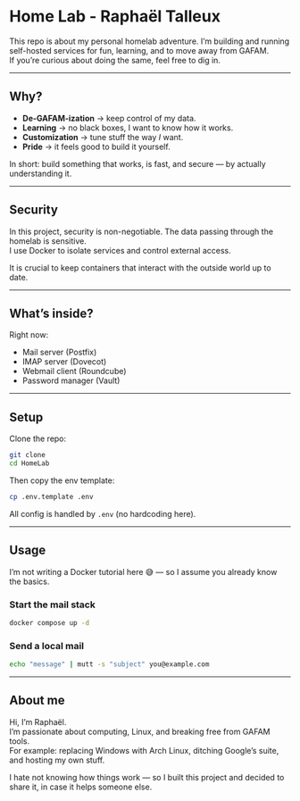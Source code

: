 # Home Lab - Raphaël Talleux

This repo is about my personal homelab adventure.
I’m building and running self-hosted services for fun, learning, and to move away from GAFAM.  
If you’re curious about doing the same, feel free to dig in.

---

## Why?

- **De-GAFAM-ization** → keep control of my data.  
- **Learning** → no black boxes, I want to know how it works.  
- **Customization** → tune stuff the way *I* want.  
- **Pride** → it feels good to build it yourself.  

In short: build something that works, is fast, and secure — by actually understanding it.

---

## Security

In this project, security is non-negotiable. The data passing through the homelab is sensitive.  
I use Docker to isolate services and control external access.  

It is crucial to keep containers that interact with the outside world up to date.  

---

## What’s inside?

Right now:  

- Mail server (Postfix)  
- IMAP server (Dovecot)  
- Webmail client (Roundcube)  
- Password manager (Vault)  

---

## Setup

Clone the repo:

```bash
git clone
cd HomeLab
```

Then copy the env template:

```bash
cp .env.template .env
```

All config is handled by `.env` (no hardcoding here).

---

## Usage

I’m not writing a Docker tutorial here 😅 — so I assume you already know the basics.  

### Start the mail stack

```bash
docker compose up -d
```

### Send a local mail

```bash
echo "message" | mutt -s "subject" you@example.com
```

---

## About me

Hi, I’m Raphaël.  
I’m passionate about computing, Linux, and breaking free from GAFAM tools.  
For example: replacing Windows with Arch Linux, ditching Google’s suite, and hosting my own stuff.  

I hate not knowing how things work — so I built this project and decided to share it, in case it helps someone else.  



